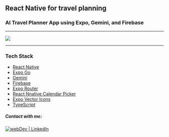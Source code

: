 ## React Native for travel planning

###  AI Travel Planner App using Expo, Gemini, and Firebase


---

![](demo.gif)

---

### Tech Stack

- [React Native](https://reactnative.dev/)
- [Expo Go](https://docs.expo.dev/)
- [Gemini](https://ai.google.dev/gemini-api)
- [Firebase](https://firebase.google.com/)
- [Expo Router](https://docs.expo.dev/router/introduction/)
- [React Nnative Calendar Picker](https://www.npmjs.com/package/react-native-calendar-picker)
- [Expo Vector Icons](https://www.npmjs.com/package/@expo/vector-icons)
- [TypeScript](https://www.typescriptlang.org/) 


##### Contact with me:

[<img alt="webDev | LinkedIn" src="https://img.shields.io/badge/linkedin-0077B5.svg?&style=for-the-badge&logo=linkedin&logoColor=white" />][linkedin]

[linkedin]: https://www.linkedin.com/in/sergiy-antonyuk/